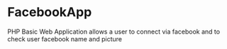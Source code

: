 # FacebookApp
PHP Basic Web Application allows a user to connect via facebook and to check user facebook name and picture

